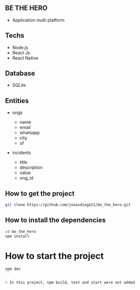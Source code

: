 ## BE THE HERO
 - Application multi platform

## Techs
 - Node.js
 - React Js
 - React Native

## Database
 - SQLite

## Entities
* ongs
  - name
  - email
  - whatsapp
  - city
  - uf

* incidents
  - title
  - description
  - value
  - ong_id

## How to get the project
```sh
git clone https://github.com/jonasdiego21/be_the_hero.git
```

## How to install the dependencies
```sh
cd be_the_hero
npm install 
```

# How to start the project
```sh
npm dev
``

> In this project, npm build, test and start were not added
